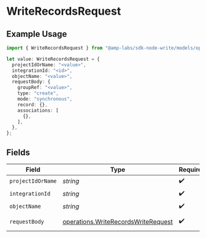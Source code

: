 # WriteRecordsRequest

## Example Usage

```typescript
import { WriteRecordsRequest } from "@amp-labs/sdk-node-write/models/operations";

let value: WriteRecordsRequest = {
  projectIdOrName: "<value>",
  integrationId: "<id>",
  objectName: "<value>",
  requestBody: {
    groupRef: "<value>",
    type: "create",
    mode: "synchronous",
    record: {},
    associations: [
      {},
    ],
  },
};
```

## Fields

| Field                                                                                      | Type                                                                                       | Required                                                                                   | Description                                                                                |
| ------------------------------------------------------------------------------------------ | ------------------------------------------------------------------------------------------ | ------------------------------------------------------------------------------------------ | ------------------------------------------------------------------------------------------ |
| `projectIdOrName`                                                                          | *string*                                                                                   | :heavy_check_mark:                                                                         | N/A                                                                                        |
| `integrationId`                                                                            | *string*                                                                                   | :heavy_check_mark:                                                                         | N/A                                                                                        |
| `objectName`                                                                               | *string*                                                                                   | :heavy_check_mark:                                                                         | N/A                                                                                        |
| `requestBody`                                                                              | [operations.WriteRecordsWriteRequest](../../models/operations/writerecordswriterequest.md) | :heavy_check_mark:                                                                         | Write request                                                                              |